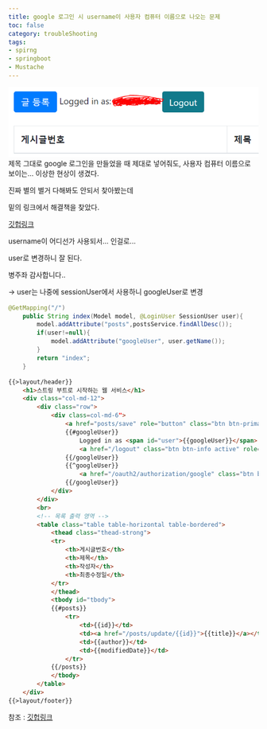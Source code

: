 ```yaml
---
title: google 로그인 시 username이 사용자 컴퓨터 이름으로 나오는 문제
toc: false
category: troubleShooting
tags:
- spirng
- springboot
- Mustache
---
```


![사용자이름](/assets/images/7/username.PNG)
제목 그대로 google 로그인을 만들었을 때 제대로 넣어줘도, 사용자 컴퓨터 이름으로 보이는... 이상한 현상이 생겼다.

진짜 별의 별거 다해봐도 안되서 찾아봤는데

밑의 링크에서 해결책을 찾았다.

[깃헙링크](https://github.com/jojoldu/freelec-springboot2-webservice/issues/549)



username이 어디선가 사용되서... 인걸로...

user로 변경하니 잘 된다.

병주좌 감사합니다..



-> user는 나중에 sessionUser에서 사용하니  googleUser로 변경

~~~java
@GetMapping("/")
    public String index(Model model, @LoginUser SessionUser user){
        model.addAttribute("posts",postsService.findAllDesc());
        if(user!=null){
            model.addAttribute("googleUser", user.getName());
        }
        return "index";
    }
~~~



~~~html
{{>layout/header}}
    <h1>스트링 부트로 시작하는 웹 서비스</h1>
    <div class="col-md-12">
        <div class="row">
            <div class=col-md-6">
                <a href="posts/save" role="button" class="btn btn-primary">글 등록</a>
                {{#googleUser}}
                    Logged in as <span id="user">{{googleUser}}</span>
                    <a href="/logout" class="btn btn-info active" role="button">Logout</a>
                {{/googleUser}}
                {{^googleUser}}
                    <a href="/oauth2/authorization/google" class="btn btn-success active" role="button">Google Login</a>
                {{/googleUser}}
            </div>
        </div>
        <br>
        <!-- 목록 출력 영역 -->
        <table class="table table-horizontal table-bordered">
            <thead class="thead-strong">
            <tr>
                <th>게시글번호</th>
                <th>제목</th>
                <th>작성자</th>
                <th>최종수정일</th>
            </tr>
            </thead>
            <tbody id="tbody">
            {{#posts}}
                <tr>
                    <td>{{id}}</td>
                    <td><a href="/posts/update/{{id}}">{{title}}</a></td>
                    <td>{{author}}</td>
                    <td>{{modifiedDate}}</td>
                </tr>
            {{/posts}}
            </tbody>
        </table>
    </div>
{{>layout/footer}}
~~~





참조 : [깃헙링크](https://github.com/jojoldu/freelec-springboot2-webservice/issues/549)
